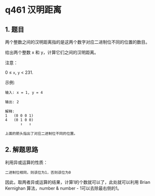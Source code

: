 # q461 汉明距离

## 1. 题目

两个整数之间的汉明距离指的是这两个数字对应二进制位不同的位置的数目。

给出两个整数 x 和 y，计算它们之间的汉明距离。

注意：

0 ≤ `x`, `y` < 231.

示例:
```
输入: x = 1, y = 4

输出: 2

解释:
1   (0 0 0 1)
4   (0 1 0 0)
       ↑   ↑

上面的箭头指出了对应二进制位不同的位置。
```

## 2. 解题思路

利用异或运算的性质：

```
二进制位相同，则该位为1，否则该位为0
```

因此，取两者异或运算的结果，计算1的个数就可以了，此处就可以利用 Brian Kernighan 算法，number & number - 1可以去除最右侧的1。